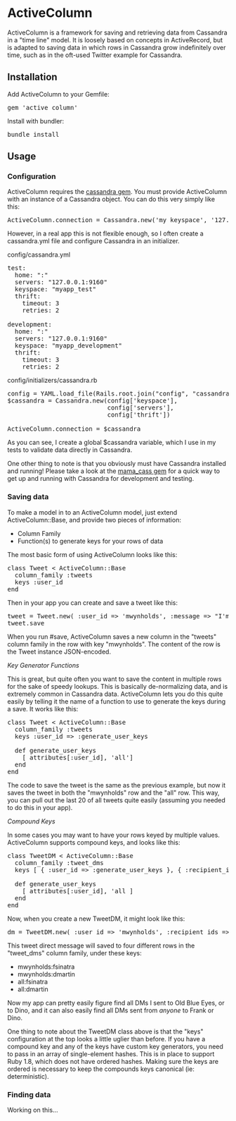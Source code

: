 # ActiveColumn

ActiveColumn is a framework for saving and retrieving data from Cassandra in a "time line" model.  It is loosely based
on concepts in ActiveRecord, but is adapted to saving data in which rows in Cassandra grow indefinitely over time, such
as in the oft-used Twitter example for Cassandra.

## Installation

Add ActiveColumn to your Gemfile:
<pre>
gem 'active_column'
</pre>

Install with bundler:
<pre>
bundle install
</pre>

## Usage

### Configuration

ActiveColumn requires the [cassandra gem](https://github.com/fauna/cassandra).  You must provide ActiveColumn with an
instance of a Cassandra object.  You can do this very simply like this:

<pre>
ActiveColumn.connection = Cassandra.new('my_keyspace', '127.0.0.1:9160')
</pre>

However, in a real app this is not flexible enough, so I often create a cassandra.yml file and configure Cassandra in an
initializer.

config/cassandra.yml
<pre>
test:
  home: ":"
  servers: "127.0.0.1:9160"
  keyspace: "myapp_test"
  thrift:
    timeout: 3
    retries: 2

development:
  home: ":"
  servers: "127.0.0.1:9160"
  keyspace: "myapp_development"
  thrift:
    timeout: 3
    retries: 2
</pre>

config/initializers/cassandra.rb
<pre>
config = YAML.load_file(Rails.root.join("config", "cassandra.yml"))[Rails.env]
$cassandra = Cassandra.new(config['keyspace'],
                           config['servers'],
                           config['thrift'])

ActiveColumn.connection = $cassandra
</pre>

As you can see, I create a global $cassandra variable, which I use in my tests to validate data directly in Cassandra.

One other thing to note is that you obviously must have Cassandra installed and running!  Please take a look at the
[mama_cass gem](https://github.com/carbonfive/mama_cass) for a quick way to get up and running with Cassandra for
development and testing.

### Saving data

To make a model in to an ActiveColumn model, just extend ActiveColumn::Base, and provide two pieces of information:
* Column Family
* Function(s) to generate keys for your rows of data

The most basic form of using ActiveColumn looks like this:
<pre>
class Tweet &lt; ActiveColumn::Base
  column_family :tweets
  keys :user_id
end
</pre>

Then in your app you can create and save a tweet like this:
<pre>
tweet = Tweet.new( :user_id => 'mwynholds', :message => "I'm going for a bike ride" )
tweet.save
</pre>

When you run #save, ActiveColumn saves a new column in the "tweets" column family in the row with key "mwynholds".  The
content of the row is the Tweet instance JSON-encoded.

*Key Generator Functions*

This is great, but quite often you want to save the content in multiple rows for the sake of speedy lookups.  This is
basically de-normalizing data, and is extremely common in Cassandra data.  ActiveColumn lets you do this quite easily
by telling it the name of a function to use to generate the keys during a save.  It works like this:

<pre>
class Tweet &lt; ActiveColumn::Base
  column_family :tweets
  keys :user_id => :generate_user_keys

  def generate_user_keys
    [ attributes[:user_id], 'all']
  end
end
</pre>

The code to save the tweet is the same as the previous example, but now it saves the tweet in both the "mwynholds" row
and the "all" row.  This way, you can pull out the last 20 of all tweets quite easily (assuming you needed to do this
in your app).

*Compound Keys*

In some cases you may want to have your rows keyed by multiple values.  ActiveColumn supports compound keys,
and looks like this:

<pre>
class TweetDM &lt; ActiveColumn::Base
  column_family :tweet_dms
  keys [ { :user_id => :generate_user_keys }, { :recipient_id => :recipient_ids } ]

  def generate_user_keys
    [ attributes[:user_id], 'all ]
  end
end
</pre>

Now, when you create a new TweetDM, it might look like this:

<pre>
dm = TweetDM.new( :user_id => 'mwynholds', :recipient_ids => [ 'fsinatra', 'dmartin' ], :message => "Let's go to Vegas" )
</pre>

This tweet direct message will saved to four different rows in the "tweet_dms" column family, under these keys:
* mwynholds:fsinatra
* mwynholds:dmartin
* all:fsinatra
* all:dmartin

Now my app can pretty easily figure find all DMs I sent to Old Blue Eyes, or to Dino, and it can also easily find all
DMs sent from *anyone* to Frank or Dino.

One thing to note about the TweetDM class above is that the "keys" configuration at the top looks a little uglier than
before.  If you have a compound key and any of the keys have custom key generators, you need to pass in an array of
single-element hashes.  This is in place to support Ruby 1.8, which does not have ordered hashes.  Making sure the keys
are ordered is necessary to keep the compounds keys canonical (ie: deterministic).

### Finding data

Working on this...